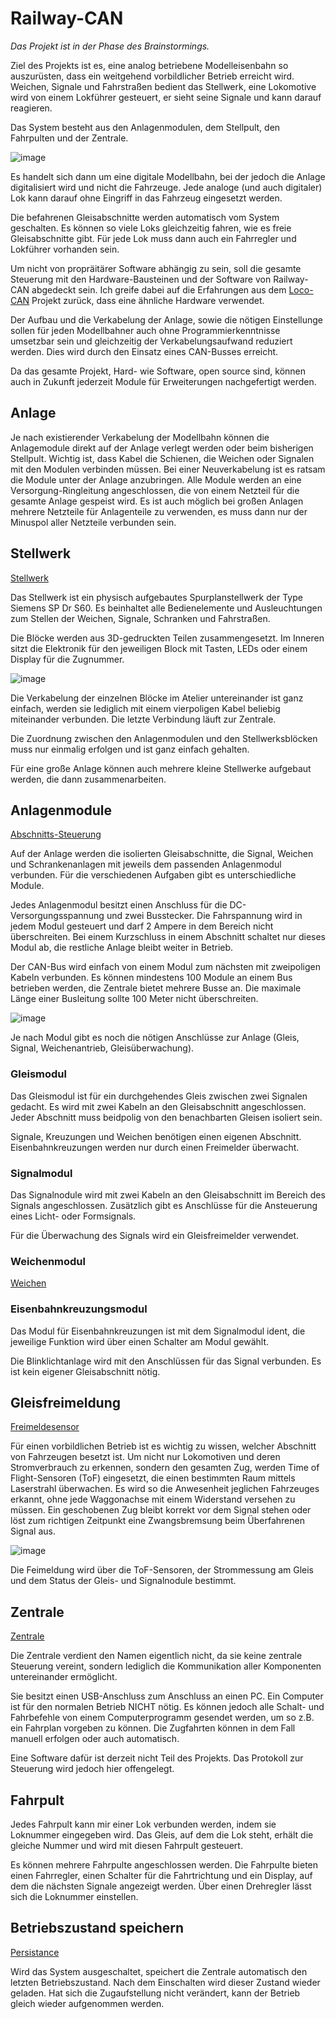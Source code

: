 # Railway-CAN
*Das Projekt ist in der Phase des Brainstormings.*

Ziel des Projekts ist es, eine analog betriebene Modelleisenbahn so auszurüsten, dass ein weitgehend vorbildlicher Betrieb erreicht wird. Weichen, Signale und Fahrstraßen bedient das Stellwerk, eine Lokomotive wird von einem Lokführer gesteuert, er sieht seine Signale und kann darauf reagieren.

Das System besteht aus den Anlagenmodulen, dem Stellpult, den Fahrpulten und der Zentrale.

![image](images/Railway_CAN.jpg)

Es handelt sich dann um eine digitale Modellbahn, bei der jedoch die Anlage digitalisiert wird und nicht die Fahrzeuge. Jede analoge (und auch digitaler) Lok kann darauf ohne Eingriff in das Fahrzeug eingesetzt werden.

Die befahrenen Gleisabschnitte werden automatisch vom System geschalten. Es können so viele Loks gleichzeitig fahren, wie es freie Gleisabschnitte gibt. Für jede Lok muss dann auch ein Fahrregler und Lokführer vorhanden sein.

Um nicht von propräitärer Software abhängig zu sein, soll die gesamte Steuerung mit den Hardware-Bausteinen und der Software von Railway-CAN abgedeckt sein. Ich greife dabei auf die Erfahrungen aus dem [Loco-CAN](https://github.com/loco-can) Projekt zurück, dass eine ähnliche Hardware verwendet.

Der Aufbau und die Verkabelung der Anlage, sowie die nötigen Einstellunge sollen für jeden Modellbahner auch ohne Programmierkenntnisse umsetzbar sein und gleichzeitig der Verkabelungsaufwand reduziert werden. Dies wird durch den Einsatz eines CAN-Busses erreicht.

Da das gesamte Projekt, Hard- wie Software, open source sind, können auch in Zukunft jederzeit Module für Erweiterungen nachgefertigt werden. 

## Anlage
Je nach existierender Verkabelung der Modellbahn können die Anlagemodule direkt auf der Anlage verlegt werden oder beim bisherigen Stellpult. Wichtig ist, dass Kabel die Schienen, die Weichen oder Signalen mit den Modulen verbinden müssen. Bei einer Neuverkabelung ist es ratsam die Module unter der Anlage anzubringen. Alle Module werden an eine Versorgung-Ringleitung angeschlossen, die von einem Netzteil für die gesamte Anlage gespeist wird. Es ist auch möglich bei großen Anlagen mehrere Netzteile für Anlagenteile zu verwenden, es muss dann nur der Minuspol aller Netzteile verbunden sein.

## Stellwerk
[Stellwerk](docs/signal_box.md)

Das Stellwerk ist ein physisch aufgebautes Spurplanstellwerk der Type Siemens SP Dr S60. Es beinhaltet alle Bedienelemente und Ausleuchtungen zum Stellen der Weichen, Signale, Schranken und Fahrstraßen.

Die Blöcke werden aus 3D-gedruckten Teilen zusammengesetzt. Im Inneren sitzt die Elektronik für den jeweiligen Block mit Tasten, LEDs oder einem Display für die Zugnummer.

![image](images/RCAN_SPDrS60_3d_printing.jpg)

Die Verkabelung der einzelnen Blöcke im Atelier untereinander ist ganz einfach, werden sie lediglich mit einem vierpoligen Kabel beliebig miteinander verbunden. Die letzte Verbindung läuft zur Zentrale.

Die Zuordnung zwischen den Anlagenmodulen und den Stellwerksblöcken muss nur einmalig erfolgen und ist ganz einfach gehalten.

Für eine große Anlage können auch mehrere kleine Stellwerke aufgebaut werden, die dann zusammenarbeiten.

## Anlagenmodule
[Abschnitts-Steuerung](docs/section_controller.md)

Auf der Anlage werden die isolierten Gleisabschnitte, die Signal, Weichen und Schrankenanlagen mit jeweils dem passenden Anlagenmodul verbunden. Für die verschiedenen Aufgaben gibt es unterschiedliche Module.

Jedes Anlagenmodul besitzt einen Anschluss für die DC-Versorgungsspannung und zwei Busstecker. Die Fahrspannung wird in jedem Modul gesteuert und darf 2 Ampere in dem Bereich nicht überschreiten. Bei einem Kurzschluss in einem Abschnitt schaltet nur dieses Modul ab, die restliche Anlage bleibt weiter in Betrieb.

Der CAN-Bus wird einfach von einem Modul zum nächsten mit zweipoligen Kabeln verbunden. Es können mindestens 100 Module an einem Bus betrieben werden, die Zentrale bietet mehrere Busse an. Die maximale Länge einer Busleitung sollte 100 Meter nicht überschreiten.

![image](images/RCQN_modules.jpg)

Je nach Modul gibt es noch die nötigen Anschlüsse zur Anlage (Gleis, Signal, Weichenantrieb, Gleisüberwachung).

### Gleismodul
Das Gleismodul ist für ein durchgehendes Gleis zwischen zwei Signalen gedacht. Es wird mit zwei Kabeln an den Gleisabschnitt angeschlossen. Jeder Abschnitt muss beidpolig von den benachbarten Gleisen isoliert sein. 

Signale, Kreuzungen und Weichen benötigen einen eigenen Abschnitt. Eisenbahnkreuzungen werden nur durch einen Freimelder überwacht.

### Signalmodul
Das Signalnodule wird mit zwei Kabeln an den Gleisabschnitt im Bereich des Signals angeschlossen. Zusätzlich gibt es Anschlüsse für die Ansteuerung eines Licht- oder Formsignals.

Für die Überwachung des Signals wird ein Gleisfreimelder verwendet.

### Weichenmodul
[Weichen](docs/switch.md)

### Eisenbahnkreuzungsmodul
Das Modul für Eisenbahnkreuzungen ist mit dem Signalmodul ident, die jeweilige Funktion wird über einen Schalter am Modul gewählt. 

Die Blinklichtanlage wird mit den Anschlüssen für das Signal verbunden. Es ist kein eigener Gleisabschnitt nötig.

## Gleisfreimeldung
[Freimeldesensor](docs/sensor.md)

Für einen vorbildlichen Betrieb ist es wichtig zu wissen, welcher Abschnitt von Fahrzeugen besetzt ist. Um nicht nur Lokomotiven und deren Stromverbrauch zu erkennen, sondern den gesamten Zug, werden Time of Flight-Sensoren (ToF) eingesetzt, die einen bestimmten Raum mittels Laserstrahl überwachen. Es wird so die Anwesenheit jeglichen Fahrzeuges erkannt, ohne jede Waggonachse mit einem Widerstand versehen zu müssen. Ein geschobenen Zug bleibt korrekt vor dem Signal stehen oder löst zum richtigen Zeitpunkt eine Zwangsbremsung beim Überfahrenen Signal aus.

![image](images/RCAN_SPDrS60_3d_printing.jpg)

Die Feimeldung wird über die ToF-Sensoren, der Strommessung am Gleis und dem Status der Gleis- und Signalnodule bestimmt.

## Zentrale
[Zentrale](docs/central.md)

Die Zentrale verdient den Namen eigentlich nicht, da sie keine zentrale Steuerung vereint, sondern lediglich die Kommunikation aller Komponenten untereinander ermöglicht. 

Sie besitzt einen USB-Anschluss zum Anschluss an einen PC. Ein Computer ist für den normalen Betrieb NICHT nötig. Es können jedoch alle Schalt- und Fahrbefehle von einem Computerprogramm gesendet werden, um so z.B. ein Fahrplan vorgeben zu können. Die Zugfahrten können in dem Fall manuell erfolgen oder auch automatisch.

Eine Software dafür ist derzeit nicht Teil des Projekts. Das Protokoll zur Steuerung wird jedoch hier offengelegt.

## Fahrpult
Jedes Fahrpult kann mir einer Lok verbunden werden, indem sie Loknummer eingegeben wird. Das Gleis, auf dem die Lok steht, erhält die gleiche Nummer und wird mit diesen Fahrpult gesteuert.

Es können mehrere Fahrpulte angeschlossen werden. Die Fahrpulte bieten einen Fahrregler, einen Schalter für die Fahrtrichtung und ein Display, auf dem die nächsten Signale angezeigt werden. Über einen Drehregler lässt sich die Loknummer einstellen.

## Betriebszustand speichern
[Persistance](docs/persistance.md)

Wird das System ausgeschaltet, speichert die Zentrale automatisch den letzten Betriebszustand. Nach dem Einschalten wird dieser Zustand wieder geladen. Hat sich die Zugaufstellung nicht verändert, kann der Betrieb gleich wieder aufgenommen werden.
